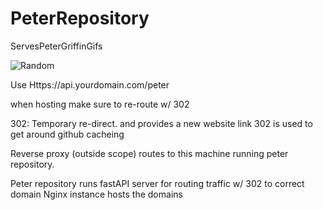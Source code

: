 # PeterRepository
ServesPeterGriffinGifs



![Random](https://your-api.com/random-gif?cachebuster=12345)



Use Https://api.yourdomain.com/peter

when hosting make sure to re-route w/ 302

302: Temporary re-direct.
and provides a new website link
302 is used to get around github cacheing


Reverse proxy (outside scope)
routes to this machine running peter repository.

Peter repository runs fastAPI server for routing traffic w/ 302 to correct domain
Nginx instance hosts the domains